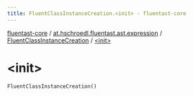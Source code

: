 ```yaml
---
title: FluentClassInstanceCreation.<init> - fluentast-core
---
```


[fluentast-core](../../index.html) / [at.hschroedl.fluentast.ast.expression](../index.html) / [FluentClassInstanceCreation](index.html) / [&lt;init&gt;](.)

# &lt;init&gt;

`FluentClassInstanceCreation()`